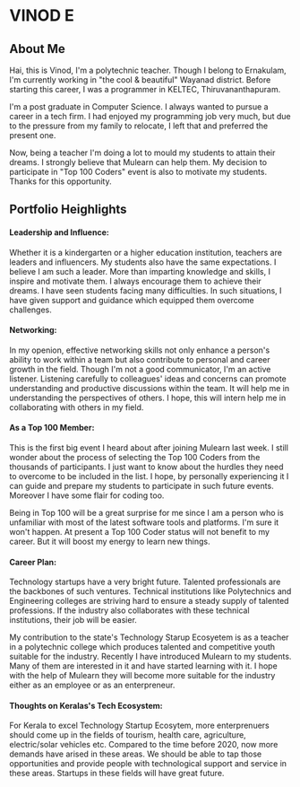 # VINOD E

## About Me
Hai, this is Vinod, I'm a polytechnic teacher. 
Though I belong to Ernakulam, I'm currently working in "the cool & beautiful" Wayanad district. 
Before starting this career, I was a programmer in KELTEC, Thiruvananthapuram.

I'm a post graduate in Computer Science. I always wanted to pursue a career in a tech firm. I had
enjoyed my programming job very much, but due to the pressure from my family to relocate, I left
that and preferred the present one.

Now, being a teacher I'm doing a lot to mould my students to attain their dreams. I strongly believe 
that Mulearn can help them. My decision to participate in "Top 100 Coders" event is also to motivate 
my students. Thanks for this opportunity.

## Portfolio Heighlights

#### Leadership and Influence:
Whether it is a kindergarten or a higher education institution, teachers are leaders and influencers. 
My students also have the same expectations. I believe I am such a leader. More than imparting knowledge
and skills, I inspire and motivate them. I always encourage them to achieve their dreams. I have seen 
students facing many difficulties. In such situations, I have given support and guidance which equipped
them overcome challenges. 

#### Networking:
In my openion, effective networking skills not only enhance a person's ability to work within a team but 
also contribute to personal and career growth in the field. Though I'm not a good communicator, I'm an 
active listener. Listening carefully to colleagues' ideas and concerns can promote understanding and 
productive discussions within the team. It will help me in understanding the perspectives of others. 
I hope, this will intern help me in collaborating with others in my field. 

#### As a Top 100 Member:
This is the first big event I heard about after joining Mulearn last week. I still wonder about the process
of selecting the Top 100 Coders from the thousands of participants. I just want to know about the hurdles they 
need to overcome to be included in the list. I hope, by personally experiencing it I can guide and prepare 
my students to participate in such future events. Moreover I have some flair for coding too.

Being in Top 100 will be a great surprise for me since I am a person who is unfamiliar with most of the latest
software tools and platforms. I'm sure it won't happen. At present a Top 100 Coder status will not benefit
to my career. But it will boost my energy to learn new things.

#### Career Plan:
Technology startups have a very bright future. Talented professionals are the backbones of such ventures.
Technical institutions like Polytechnics and Engineering colleges are striving hard to ensure a steady supply 
of talented professions. If the industry also collaborates with these technical institutions, their job will 
be easier.

My contribution to the state's Technology Starup Ecosyetem is as a teacher in a polytechnic college which produces
talented and competitive youth suitable for the industry. Recently I have introduced Mulearn to my students. Many
of them are interested in it and have started learning with it. I hope with the help of Mulearn they will become
more suitable for the industry either as an employee or as an enterpreneur.

#### Thoughts on Keralas's Tech Ecosystem:
For Kerala to excel Technology Startup Ecosytem, more enterprenuers should come up in the fields of tourism, health
care, agriculture, electric/solar vehicles etc. Compared to the time before 2020, now more demands have arised in these 
areas. We should be able to tap those opportunities and provide people with technological support and service in 
these areas. Startups in these fields will have great future.


